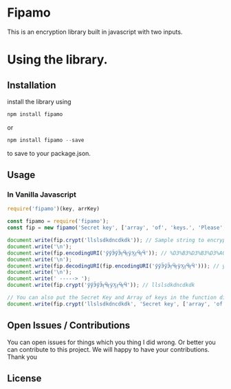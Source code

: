 
# Fipamo
This is an encryption library built in javascript with two inputs.

# Using the library.

## Installation

install the library using 

```js
npm install fipamo
```
or 

```js
npm install fipamo --save
```
to save to your package.json.

## Usage


### In Vanilla Javascript

```js
require('fipamo')(key, arrKey)
```


```js
const fipamo = require('fipamo');
const fip = new fipamo('Secret key', ['array', 'of', 'keys.', 'Please', 'this', 'is', 'compulsory']);

document.write(fip.crypt('llslsdkdncdkdk')); // Sample string to encrypt --> result = ӳӳӬӳӬӻӴӻӱӼӻӴӻӴ
document.write('\n');
document.write(fip.encodingURI('ӳӳӬӳӬӻӴӻӱӼӻӴӻӴ')); // %D3%B3%D3%B3%D3%AC%D3%B3%D3%AC%D3%BB%D3%B4%D3%BB%D3%B1%D3%BC%D3%BB%D3%B4%D3%BB%D3%B4 
document.write('\n');
document.write(fip.decodingURI(fip.encodingURI('ӳӳӬӳӬӻӴӻӱӼӻӴӻӴ'))); // ӳӳӬӳӬӻӴӻӱӼӻӴӻӴ
document.write('\n');
document.write(' -----> ');
document.write(fip.crypt('ӳӳӬӳӬӻӴӻӱӼӻӴӻӴ')); // llslsdkdncdkdk

// You can also put the Secret Key and Array of keys in the function directly
document.write(fip.crypt('llslsdkdncdkdk', 'Secret key', ['array', 'of', 'keys.', 'Please', 'this', 'is', 'compulsory'])); // Sample string to encrypt --> result = ӳӳӬӳӬӻӴӻӱӼӻӴӻӴ

```


## Open Issues / Contributions

You can open issues for things which you thing I did wrong. Or better you can contribute to this project. We will happy to have your contributions. Thank you

## License

